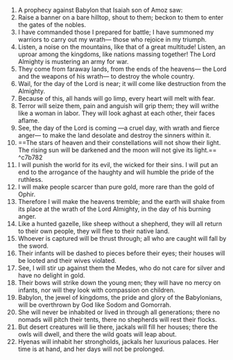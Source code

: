 1. A prophecy against Babylon that Isaiah son of Amoz saw:
2. Raise a banner on a bare hilltop, shout to them; beckon to them to enter the gates of the nobles.
3. I have commanded those I prepared for battle; I have summoned my warriors to carry out my wrath— those who rejoice in my triumph.
4. Listen, a noise on the mountains, like that of a great multitude! Listen, an uproar among the kingdoms, like nations massing together! The Lord Almighty is mustering an army for war.
5. They come from faraway lands, from the ends of the heavens— the Lord and the weapons of his wrath— to destroy the whole country.
6. Wail, for the day of the Lord is near; it will come like destruction from the Almighty.
7. Because of this, all hands will go limp, every heart will melt with fear.
8. Terror will seize them, pain and anguish will grip them; they will writhe like a woman in labor. They will look aghast at each other, their faces aflame.
9. See, the day of the Lord is coming —a cruel day, with wrath and fierce anger— to make the land desolate and destroy the sinners within it.
10. ==The stars of heaven and their constellations will not show their light. The rising sun will be darkened and the moon will not give its light.== ^c7b782
11. I will punish the world for its evil, the wicked for their sins. I will put an end to the arrogance of the haughty and will humble the pride of the ruthless.
12. I will make people scarcer than pure gold, more rare than the gold of Ophir.
13. Therefore I will make the heavens tremble; and the earth will shake from its place at the wrath of the Lord Almighty, in the day of his burning anger.
14. Like a hunted gazelle, like sheep without a shepherd, they will all return to their own people, they will flee to their native land.
15. Whoever is captured will be thrust through; all who are caught will fall by the sword.
16. Their infants will be dashed to pieces before their eyes; their houses will be looted and their wives violated.
17. See, I will stir up against them the Medes, who do not care for silver and have no delight in gold.
18. Their bows will strike down the young men; they will have no mercy on infants, nor will they look with compassion on children.
19. Babylon, the jewel of kingdoms, the pride and glory of the Babylonians, will be overthrown by God like Sodom and Gomorrah.
20. She will never be inhabited or lived in through all generations; there no nomads will pitch their tents, there no shepherds will rest their flocks.
21. But desert creatures will lie there, jackals will fill her houses; there the owls will dwell, and there the wild goats will leap about.
22. Hyenas will inhabit her strongholds, jackals her luxurious palaces. Her time is at hand, and her days will not be prolonged.